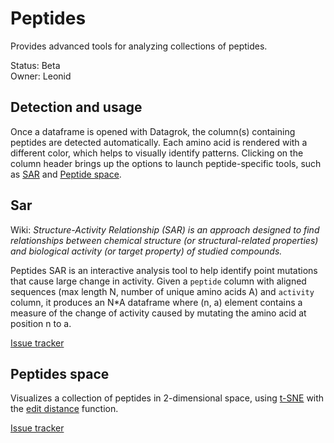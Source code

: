 # Peptides

Provides advanced tools for analyzing collections of peptides.

Status: Beta  
Owner: Leonid  

## Detection and usage

Once a dataframe is opened with Datagrok, the column(s) containing peptides are detected automatically. Each amino acid is rendered with a different color, which helps to visually identify patterns. Clicking on the column header brings up the options to launch peptide-specific tools, such as [SAR](#SAR) and [Peptide space](#Peptides_space).

## Sar

Wiki: _Structure-Activity Relationship (SAR) is an approach designed to find relationships between chemical structure (or structural-related properties) and biological activity (or target property) of studied compounds._

Peptides SAR is an interactive analysis tool to help identify point mutations that cause large change in activity. Given a `peptide` column with aligned sequences (max length N, number of unique amino acids A) and `activity` column, it produces an N*A dataframe where (n, a) element contains a measure of the change of activity caused by mutating the amino acid at position n to a.

[Issue tracker](https://github.com/datagrok-ai/public/issues/93)

## Peptides space

Visualizes a collection of peptides in 2-dimensional space, using [t-SNE](https://en.wikipedia.org/wiki/T-distributed_stochastic_neighbor_embedding) with the [edit distance](https://en.wikipedia.org/wiki/Edit_distance) function.

[Issue tracker](https://github.com/datagrok-ai/public/issues/93)
